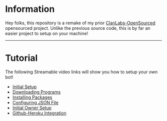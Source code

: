 <h1> Information </h1>
<p>Hey folks, this repository is a remake of my prior <a href="https://github.com/nishi7409/ClanLabs-OpenSourced">ClanLabs-OpenSourced</a> opensourced project.  Unlike the previous source code, this is by far an easier project to setup on your machine!
</p>

<hr>

<h1> Tutorial </h1>
<p>The following Streamable video links will show you how to setup your own bot!</p>
<ul>
  <li><a href="https://streamable.com/wbz79">Initial Setup</a></li>
  <li><a href="https://github.com/nishi7409/ClanLabs-OpenSourced">Downloading Programs</a></li>
  <li><a href="https://github.com/nishi7409/ClanLabs-OpenSourced">Installing Packages</a></li>
  <li><a href="https://github.com/nishi7409/ClanLabs-OpenSourced">Configuring JSON File</a></li>
  <li><a href="https://github.com/nishi7409/ClanLabs-OpenSourced">Initial Owner Setup</a></li>
  <li><a href="https://github.com/nishi7409/ClanLabs-OpenSourced">Github-Heroku Integration</a></li>
</ul>

